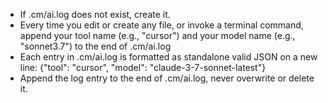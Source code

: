 - If .cm/ai.log does not exist, create it.
- Every time you edit or create any file, or invoke a terminal command, append your tool name (e.g., "cursor") and your model name (e.g., "sonnet3.7") to the end of .cm/ai.log
- Each entry in .cm/ai.log is formatted as standalone valid JSON on a new line: {"tool": "cursor", "model": "claude-3-7-sonnet-latest"}
- Append the log entry to the end of .cm/ai.log, never overwrite or delete it.
